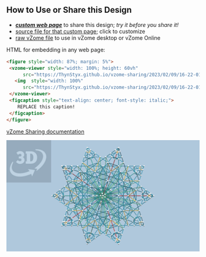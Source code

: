 
## How to Use or Share this Design

 - [***custom web page***][post] to share this design; *try it before you share it!*
 - [source file for that custom page][source]; click to customize
 - [raw vZome file][raw] to use in vZome desktop or vZome Online
 
 HTML for embedding in any web page:
 ```html
<figure style="width: 87%; margin: 5%">
  <vzome-viewer style="width: 100%; height: 60vh"
       src="https://ThynStyx.github.io/vzome-sharing/2023/02/09/16-22-01-Small-stellated-rhombic-dodecahedron/Small-stellated-rhombic-dodecahedron.vZome" >
    <img  style="width: 100%"
       src="https://ThynStyx.github.io/vzome-sharing/2023/02/09/16-22-01-Small-stellated-rhombic-dodecahedron/Small-stellated-rhombic-dodecahedron.png" >
  </vzome-viewer>
  <figcaption style="text-align: center; font-style: italic;">
     REPLACE this caption!
  </figcaption>
</figure>
 ```

[vZome Sharing documentation](https://vzome.github.io/vzome/sharing.html#how-it-works)

![Image](<Small-stellated-rhombic-dodecahedron.png>)


[post]: <https://ThynStyx.github.io/vzome-sharing/2023/02/09/Small-stellated-rhombic-dodecahedron-16-22-01.html>
[source]: <https://github.com/ThynStyx/vzome-sharing/edit/main/_posts/2023-02-09-Small-stellated-rhombic-dodecahedron-16-22-01.md>
[raw]: <https://raw.githubusercontent.com/ThynStyx/vzome-sharing/main/2023/02/09/16-22-01-Small-stellated-rhombic-dodecahedron/Small-stellated-rhombic-dodecahedron.vZome>